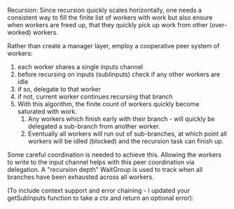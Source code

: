 Recursion:
Since recursion quickly scales horizontally, one needs a consistent way to fill the finite list of workers with work but also ensure when workers are freed up, that they quickly pick up work from other (over-worked) workers.

Rather than create a manager layer, employ a cooperative peer system of workers:

1. each worker shares a single inputs channel
2. before recursing on inputs (subIinputs) check if any other workers are idle
3. if so, delegate to that worker
4. if not, current worker continues recursing that branch
5. With this algorithm, the finite count of workers quickly become saturated with work. 
   1. Any workers which finish early with their branch - will quickly be delegated a sub-branch from another worker. 
   2. Eventually all workers will run out of sub-branches, at which point all workers will be idled (blocked) and the recursion task can finish up.

Some careful coordination is needed to achieve this. Allowing the workers to write to the input channel helps with this peer coordination via delegation. A "recursion depth" WaitGroup is used to track when all branches have been exhausted across all workers.

(To include context support and error chaining - I updated your getSubInputs function to take a ctx and return an optional error):